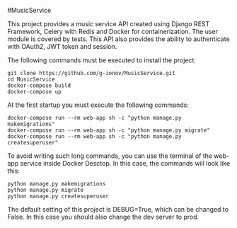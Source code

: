 #MusicService

This project provides a music service API created using Django REST Framework, Celery with Redis and Docker for containerization.
The user module is covered by tests.
This API also provides the ability to authenticate with OAuth2, JWT token and session.


The following commands must be executed to install the project:
```
git clone https://github.com/g-ionov/MusicService.git
cd MusicService
docker-compose build
docker-compose up
```

At the first startup you must execute the following commands:
```
docker-compose run --rm web-app sh -c "python manage.py makemigrations"
docker-compose run --rm web-app sh -c "python manage.py migrate"
docker-compose run --rm web-app sh -c "python manage.py createsuperuser"
```

To avoid writing such long commands, you can use the terminal of the web-app service inside Docker Desctop.
In this case, the commands will look like this:
```
python manage.py makemigrations
python manage.py migrate
python manage.py createsuperuser
```

The default setting of this project is DEBUG=True, which can be changed to False. In this case you should also change the dev server to prod.
